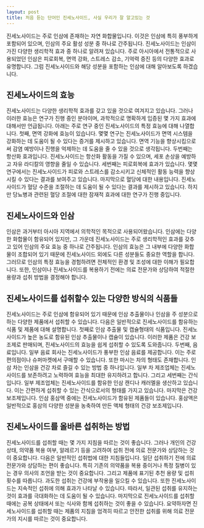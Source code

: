 ```yaml
---
layout: post
title: 처음 듣는 단어인 진세노사이드, 사실 우리가 잘 알고있는 것
---
```


진세노사이드는 주로 인삼에 존재하는 자연 화합물입니다. 이것은 인삼에 특히 풍부하게 포함되어 있으며, 인삼의 주요 활성 성분 중 하나로 간주됩니다. 진세노사이드는 인삼이 가진 다양한 생리학적 효과 중 하나로 알려져 있습니다. 주로 아시아에서 전통적으로 사용되었던 인삼은 피로회복, 면역 강화, 스트레스 감소, 기억력 증진 등의 다양한 효과로 유명합니다. 그럼 진세노사이드와 해당 성분을 포함하는 인삼에 대해 알아보도록 하겠습니다.


<h2>진세노사이드의 효능</h2>
진세노사이드는 다양한 생리학적 효과를 갖고 있을 것으로 여겨지고 있습니다. 그러나 이러한 효능은 연구가 진행 중인 분야이며, 과학적으로 명확하게 입증된 몇 가지 효과에 대해서만 언급됩니다. 아래는 주로 연구 중인 진세노사이드의 특정 효능에 대해 나열합니다. 첫째, 면역 강화에 효능이 있습니다. 몇몇 연구는 진세노사이드가 면역 시스템을 강화하는 데 도움이 될 수 있다는 증거를 제시하고 있습니다. 면역 기능을 향상시킴으로써 감염 예방이나 진행을 억제하는 데 도움을 줄 수 있을 것으로 생각됩니다. 두번째는 항산화 효과입니다. 진세노사이드는 항산화 활동을 가질 수 있으며, 세포 손상을 예방하고 자유 라디칼의 영향을 줄일 수 있습니다. 세번째는 피로회복에 효과가 있습니다. 몇몇 연구에서는 진세노사이드가 피로와 스트레스를 감소시키고 신체적인 활동 능력을 향상시킬 수 있다는 결과를 보여주고 있습니다. 마지막으로 혈당에 대한 내용입니다. 진세노사이드가 혈당 수준을 조절하는 데 도움이 될 수 있다는 결과를 제시하고 있습니다. 하지만 당뇨병과 관련된 혈당 조절에 대한 잠재적 효과에 대한 연구가 진행 중입니다. 


<h2>진세노사이드와 인삼</h2>
인삼은 과거부터 아시아 지역에서 의학적인 목적으로 사용되어왔습니다. 인삼에는 다양한 화합물이 함유되어 있지만, 그 가운데 진세노사이드는 주로 생리학적인 효과를 갖추고 있어 인삼의 주요 효능 중 하나로 간주됩니다. 인삼의 효능은 그 내부에 다양한 화합물이 조합되어 있기 때문에 진세노사이드 외에도 다른 성분들도 중요한 역할을 합니다. 그러므로 인삼의 특정 효능을 경험하려면 전체적인 환경 및 조성에 대한 이해가 필요합니다. 또한, 인삼이나 진세노사이드를 복용하기 전에는 의료 전문가와 상담하여 적절한 용량과 섭취 방법을 결정해야 합니다.


<h2>진세노사이드를 섭취할수 있는 다양한 방식의 식품들</h2>
진세노사이드는 주로 인삼에 함유되어 있기 때문에 인삼 추출물이나 인삼을 주 성분으로 하는 다양한 제품에서 섭취할 수 있습니다. 다음은 일반적으로 진세노사이드를 함유하는 식품 및 제품에 대해 설명합니다. 첫째로 인삼 추출물 및 캡슐형태의 식품입니다. 진세노사이드가 높은 농도로 함유된 인삼 추출물이나 캡슐이 있습니다. 이러한 제품은 건강 보조제로 판매되며, 진세노사이드의 효능을 쉽게 섭취할 수 있도록 도와줍니다. 두번째, 음료입니다. 일부 음료 회사는 진세노사이드가 풍부한 인삼 음료를 제공합니다. 이는 주로 편의점이나 슈퍼마켓에서 구매할 수 있습니다. 또한 마시는 차의 형태도 존재합니다. 인삼 차는 인삼을 건강 차로 즐길 수 있는 방법 중 하나입니다. 일부 차 제조업체는 진세노사이드를 보존하려고 노력하여 효능을 최대한 유지하려고 합니다. 그리고 세번째는 간식입니다. 일부 제조업체는 진세노사이드를 함유한 인삼 캔디나 캐러멜을 생산하고 있습니다. 이는 간편하게 섭취할 수 있는 간식으로서의 형태를 가지고 있습니다. 마지막은 건강보조제입니다. 인삼 홍삼액 중에는 진세노사이드가 함유된 제품들이 있습니다. 홍삼액은 일반적으로 홍삼의 다양한 성분을 농축하여 만든 액체 형태의 건강 보조제입니다.


<h2>진세노사이드를 올바른 섭취하는 방법</h2>
진세노사이드를 섭취할 때는 몇 가지 지침을 따르는 것이 좋습니다. 그러나 개인의 건강 상태, 의약품 복용 여부, 알레르기 등을 고려하여 섭취 전에 의료 전문가와 상담하는 것이 중요합니다. 다음은 일반적인 섭취법에 대한 지침들입니다. 일단 섭취하기 전에 의료 전문가와 상담하는 편이 좋습니다. 특히 기존의 의약품을 복용 중이거나 특정 질병이 있는 경우 의사의 조언을 받는 것이 중요합니다. 그리고 제품에 표기된 추천 용량 및 섭취 횟수를 따릅니다. 과도한 섭취는 건강에 부작용을 일으킬 수 있습니다. 또한 진세노사이드는 지속적인 섭취에 의해 효과가 나타날 수 있습니다. 따라서, 일관된 섭취를 유지하는 것이 효과를 극대화하는 데 도움이 될 수 있습니다. 마지막으로 진세노사이드를 섭취할 때에는 공복 상태에서 또는 식사와 함께 섭취하는 것이 좋을 수 있습니다. 요약하자면 진세노사이드를 섭취할 때는 제품의 지침을 엄격히 따르고 안전한 섭취를 위해 의료 전문가의 지시를 따르는 것이 중요합니다.